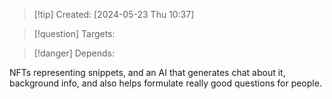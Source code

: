 
>[!tip] Created: [2024-05-23 Thu 10:37]

>[!question] Targets: 

>[!danger] Depends: 

NFTs representing snippets, and an AI that generates chat about it, background info, and also helps formulate really good questions for people.